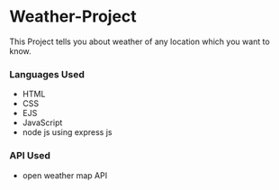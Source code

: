 # Weather-Project
This Project tells you about weather of any location which you want to know.

### Languages Used
- HTML
- CSS
- EJS
- JavaScript
- node js using express js

### API Used
- open weather map API
